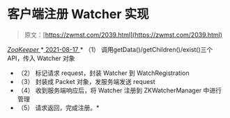 <!--yml
category: 未分类
date: 0001-01-01 00:00:00
-->

# 客户端注册 Watcher 实现

> 原文：[https://zwmst.com/2039.html](https://zwmst.com/2039.html)

   [ *ZooKeeper* ](https://zwmst.com/zookeeper)*[ <time datetime="2021-08-17T11:18:10+08:00"> 2021-08-17 </time> ](https://zwmst.com/2039.html)  *   （1） 调用getData()/getChildren()/exist()三个 API，传入 Watcher 对象
*   （2） 标记请求 request，封装 Watcher 到 WatchRegistration
*   （3） 封装成 Packet 对象，发服务端发送 request
*   （4） 收到服务端响应后，将 Watcher 注册到 ZKWatcherManager 中进行管理
*   （5） 请求返回，完成注册。*
